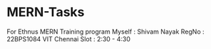 # MERN-Tasks
For Ethnus MERN Training program
Myself :  Shivam Nayak
RegNo : 22BPS1084
VIT Chennai
Slot : 2:30 - 4:30 
